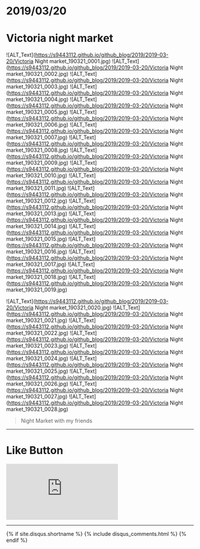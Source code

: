 # 2019/03/20
# Victoria night market


![ALT_Text](https://s9443112.github.io/github_blog/2019/2019-03-20/Victoria Night market_190321_0001.jpg)
![ALT_Text](https://s9443112.github.io/github_blog/2019/2019-03-20/Victoria Night market_190321_0002.jpg)
![ALT_Text](https://s9443112.github.io/github_blog/2019/2019-03-20/Victoria Night market_190321_0003.jpg)
![ALT_Text](https://s9443112.github.io/github_blog/2019/2019-03-20/Victoria Night market_190321_0004.jpg)
![ALT_Text](https://s9443112.github.io/github_blog/2019/2019-03-20/Victoria Night market_190321_0005.jpg)
![ALT_Text](https://s9443112.github.io/github_blog/2019/2019-03-20/Victoria Night market_190321_0006.jpg)
![ALT_Text](https://s9443112.github.io/github_blog/2019/2019-03-20/Victoria Night market_190321_0007.jpg)
![ALT_Text](https://s9443112.github.io/github_blog/2019/2019-03-20/Victoria Night market_190321_0008.jpg)
![ALT_Text](https://s9443112.github.io/github_blog/2019/2019-03-20/Victoria Night market_190321_0009.jpg)
![ALT_Text](https://s9443112.github.io/github_blog/2019/2019-03-20/Victoria Night market_190321_0010.jpg)
![ALT_Text](https://s9443112.github.io/github_blog/2019/2019-03-20/Victoria Night market_190321_0011.jpg)
![ALT_Text](https://s9443112.github.io/github_blog/2019/2019-03-20/Victoria Night market_190321_0012.jpg)
![ALT_Text](https://s9443112.github.io/github_blog/2019/2019-03-20/Victoria Night market_190321_0013.jpg)
![ALT_Text](https://s9443112.github.io/github_blog/2019/2019-03-20/Victoria Night market_190321_0014.jpg)
![ALT_Text](https://s9443112.github.io/github_blog/2019/2019-03-20/Victoria Night market_190321_0015.jpg)
![ALT_Text](https://s9443112.github.io/github_blog/2019/2019-03-20/Victoria Night market_190321_0016.jpg)
![ALT_Text](https://s9443112.github.io/github_blog/2019/2019-03-20/Victoria Night market_190321_0017.jpg)
![ALT_Text](https://s9443112.github.io/github_blog/2019/2019-03-20/Victoria Night market_190321_0018.jpg)
![ALT_Text](https://s9443112.github.io/github_blog/2019/2019-03-20/Victoria Night market_190321_0019.jpg)

![ALT_Text](https://s9443112.github.io/github_blog/2019/2019-03-20/Victoria Night market_190321_0020.jpg)
![ALT_Text](https://s9443112.github.io/github_blog/2019/2019-03-20/Victoria Night market_190321_0021.jpg)
![ALT_Text](https://s9443112.github.io/github_blog/2019/2019-03-20/Victoria Night market_190321_0022.jpg)
![ALT_Text](https://s9443112.github.io/github_blog/2019/2019-03-20/Victoria Night market_190321_0023.jpg)
![ALT_Text](https://s9443112.github.io/github_blog/2019/2019-03-20/Victoria Night market_190321_0024.jpg)
![ALT_Text](https://s9443112.github.io/github_blog/2019/2019-03-20/Victoria Night market_190321_0025.jpg)
![ALT_Text](https://s9443112.github.io/github_blog/2019/2019-03-20/Victoria Night market_190321_0026.jpg)
![ALT_Text](https://s9443112.github.io/github_blog/2019/2019-03-20/Victoria Night market_190321_0027.jpg)
![ALT_Text](https://s9443112.github.io/github_blog/2019/2019-03-20/Victoria Night market_190321_0028.jpg)

>Night Market with my friends



* * *

# Like Button

<iframe class="lc-margin-top-64 lc-margin-bottom-32 lc-mobile" data-v-b66e9a5a="" frameborder="0" src="https://button.like.co/in/embed/lazy_tea_time/button?referrer=https://lazyteatime.github.io/2019/2019-03-19/2019-03-19&amp;type=wp"> </iframe>

* * *

{% if site.disqus.shortname %}
  {% include disqus_comments.html %}
{% endif %}